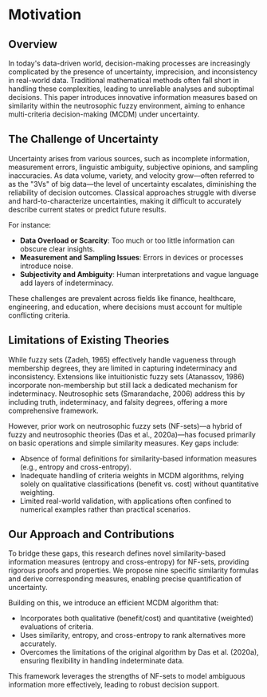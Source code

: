 # Motivation

## Overview
In today's data-driven world, decision-making processes are increasingly complicated by the presence of uncertainty, imprecision, and inconsistency in real-world data. Traditional mathematical methods often fall short in handling these complexities, leading to unreliable analyses and suboptimal decisions. This paper introduces innovative information measures based on similarity within the neutrosophic fuzzy environment, aiming to enhance multi-criteria decision-making (MCDM) under uncertainty.

## The Challenge of Uncertainty
Uncertainty arises from various sources, such as incomplete information, measurement errors, linguistic ambiguity, subjective opinions, and sampling inaccuracies. As data volume, variety, and velocity grow—often referred to as the "3Vs" of big data—the level of uncertainty escalates, diminishing the reliability of decision outcomes. Classical approaches struggle with diverse and hard-to-characterize uncertainties, making it difficult to accurately describe current states or predict future results.

For instance:
- **Data Overload or Scarcity**: Too much or too little information can obscure clear insights.
- **Measurement and Sampling Issues**: Errors in devices or processes introduce noise.
- **Subjectivity and Ambiguity**: Human interpretations and vague language add layers of indeterminacy.

These challenges are prevalent across fields like finance, healthcare, engineering, and education, where decisions must account for multiple conflicting criteria.

## Limitations of Existing Theories
While fuzzy sets (Zadeh, 1965) effectively handle vagueness through membership degrees, they are limited in capturing indeterminacy and inconsistency. Extensions like intuitionistic fuzzy sets (Atanassov, 1986) incorporate non-membership but still lack a dedicated mechanism for indeterminacy. Neutrosophic sets (Smarandache, 2006) address this by including truth, indeterminacy, and falsity degrees, offering a more comprehensive framework.

However, prior work on neutrosophic fuzzy sets (NF-sets)—a hybrid of fuzzy and neutrosophic theories (Das et al., 2020a)—has focused primarily on basic operations and simple similarity measures. Key gaps include:
- Absence of formal definitions for similarity-based information measures (e.g., entropy and cross-entropy).
- Inadequate handling of criteria weights in MCDM algorithms, relying solely on qualitative classifications (benefit vs. cost) without quantitative weighting.
- Limited real-world validation, with applications often confined to numerical examples rather than practical scenarios.

## Our Approach and Contributions
To bridge these gaps, this research defines novel similarity-based information measures (entropy and cross-entropy) for NF-sets, providing rigorous proofs and properties. We propose nine specific similarity formulas and derive corresponding measures, enabling precise quantification of uncertainty.

Building on this, we introduce an efficient MCDM algorithm that:
- Incorporates both qualitative (benefit/cost) and quantitative (weighted) evaluations of criteria.
- Uses similarity, entropy, and cross-entropy to rank alternatives more accurately.
- Overcomes the limitations of the original algorithm by Das et al. (2020a), ensuring flexibility in handling indeterminate data.

This framework leverages the strengths of NF-sets to model ambiguous information more effectively, leading to robust decision support.
